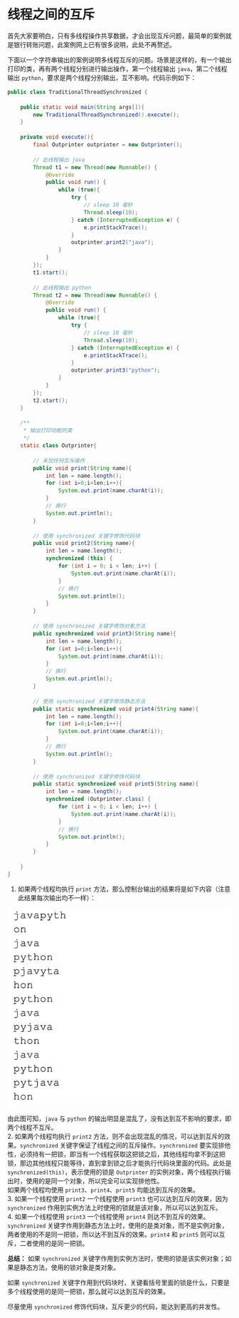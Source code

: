 # 线程之间的互斥

首先大家要明白，只有多线程操作共享数据，才会出现互斥问题，最简单的案例就是银行转账问题，此案例网上已有很多说明，此处不再赘述。

下面以一个字符串输出的案例说明多线程互斥的问题。场景是这样的，有一个输出打印的类，再有两个线程分别进行输出操作，第一个线程输出 `java`，第二个线程输出 `python`，要求是两个线程分别输出，互不影响。代码示例如下：

```java
public class TraditionalThreadSynchronized {

    public static void main(String args[]){
        new TraditionalThreadSynchronized().execute();
    }

    private void execute(){
        final Outprinter outprinter = new Outprinter();

        // 此线程输出 java
        Thread t1 = new Thread(new Runnable() {
            @Override
            public void run() {
                while (true){
                    try {
                        // sleep 10 毫秒
                        Thread.sleep(10);
                    } catch (InterruptedException e) {
                        e.printStackTrace();
                    }
                    outprinter.print2("java");
                }
            }
        });
        t1.start();

        // 此线程输出 python
        Thread t2 = new Thread(new Runnable() {
            @Override
            public void run() {
                while (true){
                    try {
                        // sleep 10 毫秒
                        Thread.sleep(10);
                    } catch (InterruptedException e) {
                        e.printStackTrace();
                    }
                    outprinter.print3("python");
                }
            }
        });
        t2.start();
    }

    /**
     * 输出打印功能的类
     */
    static class Outprinter{

        // 未加任何互斥操作
        public void print(String name){
            int len = name.length();
            for (int i=0;i<len;i++){
                System.out.print(name.charAt(i));
            }
            // 换行
            System.out.println();
        }

        // 使用 synchronized 关键字修饰代码块
        public void print2(String name){
            int len = name.length();
            synchronized (this) {
                for (int i = 0; i < len; i++) {
                    System.out.print(name.charAt(i));
                }
                // 换行
                System.out.println();
            }
        }

        // 使用 synchronized 关键字修饰对象方法
        public synchronized void print3(String name){
            int len = name.length();
            for (int i=0;i<len;i++){
                System.out.print(name.charAt(i));
            }
            // 换行
            System.out.println();
        }

        // 使用 synchronized 关键字修饰静态方法
        public static synchronized void print4(String name){
            int len = name.length();
            for (int i=0;i<len;i++){
                System.out.print(name.charAt(i));
            }
            // 换行
            System.out.println();
        }

        // 使用 synchronized 关键字修饰代码块
        public static synchronized void print5(String name){
            int len = name.length();
            synchronized (Outprinter.class) {
                for (int i = 0; i < len; i++) {
                    System.out.print(name.charAt(i));
                }
                // 换行
                System.out.println();
            }
        }

    }
}
```

1. 如果两个线程均执行 `print` 方法，那么控制台输出的结果将是如下内容（注意此结果每次输出均不一样）：

![syn_01](./images/syn_01.png)

由此图可知，`java` 与 `python` 的输出明显是混乱了，没有达到互不影响的要求，即两个线程不互斥。   
2. 如果两个线程均执行 `print2` 方法，则不会出现混乱的情况，可以达到互斥的效果。`synchronized` 关键字保证了线程之间的互斥操作。`synchronized` 要实现排他性，必须持有一把锁，即当有一个线程获取这把锁之后，其他线程均拿不到这把锁，那边其他线程只能等待，直到拿到锁之后才能执行代码块里面的代码。此处是 `synchronized(this)`，表示使用的锁是 `Outprinter` 的实例对象，两个线程执行输出时，使用的是同一个对象，所以完全可以实现排他性。  
如果两个线程均使用 `print3`、`print4`、`print5` 均能达到互斥的效果。  
3. 如果一个线程使用 `print2` 一个线程使用 `print3` 也可以达到互斥的效果，因为 `synchronized` 作用到实例方法上时使用的锁就是该对象，所以可以达到互斥。  
4. 如果一个线程使用 `print3` 一个线程使用 `print4` 则达不到互斥的效果。`synchronized` 关键字作用到静态方法上时，使用的是类对象，而不是实例对象，两者使用的不是同一把锁，所以达不到互斥的效果。`print4` 和 `print5` 则可以互斥，二者使用的是同一把锁。

**总结：** 
如果 `synchronized` 关键字作用到实例方法时，使用的锁是该实例对象；如果是静态方法，使用的锁对象是类对象。

如果 `synchronized` 关键字作用到代码块时，关键看括号里面的锁是什么，只要是多个线程使用的是同一把锁，那么就可以达到互斥的效果。

尽量使用 `synchronized` 修饰代码块，互斥更少的代码，能达到更高的并发性。






